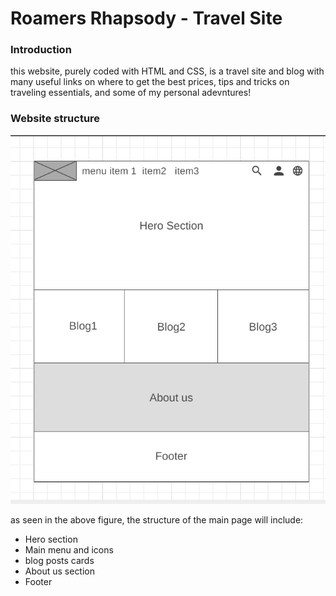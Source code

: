 # Roamers Rhapsody - Travel Site
### Introduction
<p>this website, purely coded with HTML and CSS, is a travel site and blog with many useful links on where to get the best prices, tips and tricks on traveling essentials, and some of my personal adevntures! </p>

### Website structure
![wireframe image](assets\images\wireframe.png)

 as seen in the above figure, the structure of the main page will include:
- Hero section
- Main menu and icons
- blog posts cards
- About us section
- Footer

